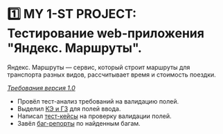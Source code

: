 # 1️⃣ MY 1-ST PROJECT: Тестирование web-приложения "Яндекс. Маршруты".
Яндекс. Маршруты — сервис, который строит маршруты для транспорта разных видов, рассчитывает время и стоимость поездки. 

<a href="https://disk.yandex.ru/i/5s7IQJ3etRPqpg">_Требования версия 1.0_</a>

* Провёл тест-анализ требований на валидацию полей. 
* Выделил <a href="https://disk.yandex.ru/i/TI-qlBgDrGcs5Q">КЭ и ГЗ</a> для полей ввода.
* Написал <a href="https://disk.yandex.ru/i/0d-510DEWZldYg">тест-кейсы</a> на проверку валидации полей. 
* Завёл <a href="https://disk.yandex.ru/i/_PKEUc8OYXhqdw">баг-репорты</a> по найденным багам.
